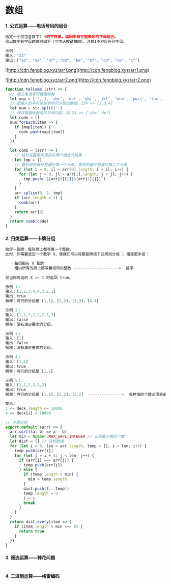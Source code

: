 # 数组

#### 1. 公式运算——电话号码的组合

```javascript
给定一个仅包含数字2-9的字符串，返回所有它能表示的字母组合。
给出数字到字母的映射如下（与电话按键相同）。注意1不对应任何字母。

示例：
输入："23"
输出：["ad", "ae", "af", "bd", "be", "bf", "cd", "ce", "cf"]
```

![http://cdn.fengblog.xyz/arr1.png](http://cdn.fengblog.xyz/arr1.png)

![http://cdn.fengblog.xyz/arr2.png](http://cdn.fengblog.xyz/arr2.png)

```javascript
function telComb (str) => {
  // 建立电话号码键盘映射
  let map = ['', 1, 'abc', 'def', 'ghi', 'jkl', 'mno', 'pqrs', 'tuv', 'wxyz']
  // 把输入的字符串按单字符分隔成数组，234 => [2,3,4]
  let num = str.split('')
  // 保存键盘映射后的字母内容，如 23 => ['abc',def]
  let code = []
  num.forEach(item => {
    if (map[item]) {
      code.push(map[item])
    }
  })

  let comb = (arr) => {
    // 临时变量用来保存前两个组合的结果
    let tmp = []
    // 最外层的循环是遍历第一个元素，里层的循环是遍历第二个元素
    for (let i = 0, il = arr[0].length; i < il; i++) {
      for (let j = 0, jl = arr[1].length; j < jl; j++) {
        tmp.push(`${arr[0][i]}${arr[1][j]}`)
      }
    }
    arr.splice(0, 2, tmp)
    if (arr.length > 1) {
      comb(arr)
    }
    return arr[0]
  }
  return comb(code)
}
```

#### 2. 归类运算——卡牌分组

```javascript
给定一副牌，每张牌上都写着一个整数。
此时，你需要选定一个数字 X，使我们可以将整副牌按下述规则分成 1 组或更多组：

  · 每组都有 X 张牌
  · 组内所有的牌上都写着相同的整数 -------------------->  排序
  
仅当你可选的 X >= 2 时返回 true。

示例 1：
输入：[1,2,3,4,4,3,2,1]
输出：true
解释：可行的分组是 [1,1]，[2,2]，[3,3]，[4,4]

示例 2：
输入：[1,1,1,2,2,2,3,3]
输出：false
解释：没有满足要求的分组。

示例 3：
输入：[1]
输出：false
解释：没有满足要求的分组。

示例 4：
输入：[1,1]
输出：true
解释：可行的分组是 [1,1]

示例 5：
输入：[1,1,2,2,2,2]
输出：true
解释：可行的分组是 [1,1]，[2,2]，[2,2]  --------------->  每种值的个数必须是最少个数的整数倍

提示：
1 <= deck.length <= 10000
0 <= deck[i] < 10000
```

```javascript
// 卡牌分组
export default (arr) => {
  arr.sort((a, b) => a - b)
  let min = Number.MAX_SAFE_INTEGER // 记录最少相同个数
  let dist = [] // 目标数组
  for (let i = 0, len = arr.length, temp = []; i < len; i++) {
    temp.push(arr[i])
    for (let j = i + 1; j < len; j++) {
      if (arr[i] === arr[j]) {
        temp.push(arr[j])
      } else {
        if (temp.length < min) {
          min = temp.length
        }
        dist.push([...temp])
        temp.length = 0
        i = j
        break
      }
    }
  }
  return dist.every(item => {
    if (item.length % min === 0) {
      return true
    }
  })
}
```

#### 3. 筛选运算——种花问题

```javascript

```

#### 4. 二进制运算——格雷编码

```javascript

```